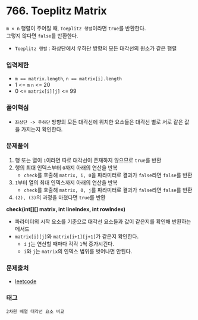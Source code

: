# 766. Toeplitz Matrix
`m × n` 행렬이 주어질 때, `Toeplitz 행렬`이라면 `true`를 반환한다.  
그렇지 않다면 `false`를 반환한다.  
- `Toeplitz 행렬` : 좌상단에서 우하단 방향의 모든 대각선의 원소가 같은 행렬
### 입력제한
- `m == matrix.length`, `n == matrix[i].length`
- 1 <= `m` `n` <= 20
- 0 <= `matrix[i][j]` <= 99
### 풀이핵심
- `좌상단 -> 우하단` 방향의 모든 대각선에 위치한 요소들은 대각선 별로 서로 같은 값을 가지는지 확인한다.
### 문제풀이
1. 행 또는 열이 `1`이라면 따로 대각선이 존재하지 않으므로 `true`를 반환
2. 행의 최대 인덱스부터 `0`까지 아래의 연산을 반복
   - `check`를 호출해 `matrix, i, 0`을 파라미터로 결과가 `false`라면 `false`를 반환
3. `1`부터 열의 최대 인덱스까지 아래의 연산을 반복
   - `check`를 호출해 `matrix, 0, j`를 파라미터로 결과가 `false`라면 `false`를 반환
4. `(2), (3)`의 과정을 마쳤다면 `true`를 반환  

__check(int[][] matrix, int lineIndex, int rowIndex)__
- 파라미터의 시작 요소를 기준으로 대각선 요소들과 값이 같은지를 확인해 반환하는 메서드
- `matrix[i][j]`와 `matrix[i+1][j+1]`가 같은지 확인한다.
  - `i` `j`는 연산할 때마다 각각 `1`씩 증가시킨다.
  - `i`와 `j`는 `matrix`의 인덱스 범위를 벗어나면 안된다.
### 문제출처
- [leetcode](https://leetcode.com/problems/toeplitz-matrix/)
### 태그
`2차원 배열 대각선 요소 비교`